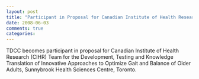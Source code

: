 ```yaml
---
layout: post
title: "Participant in Proposal for Canadian Institute of Health Research"
date: 2008-06-03
comments: true
categories: 
---
```

TDCC becomes participant in proposal for Canadian Institute of Health Research (CIHR) Team for the Development, Testing and Knowledge Translation of Innovative Approaches to Optimize Gait and Balance of Older Adults, Sunnybrook Health Sciences Centre, Toronto.